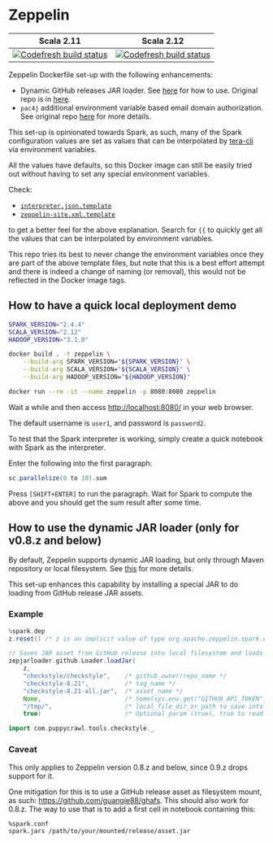 # Zeppelin

| Scala 2.11 | Scala 2.12 |
|:-:|:-:|
| [![Codefresh build status]( https://g.codefresh.io/api/badges/pipeline/dsaid/dsaidgovsg%2Fzeppelin%2Fscala-2.11?branch=master&key=eyJhbGciOiJIUzI1NiJ9.NWNhNDBjNDA1MTMxODZjZjdhMTUyYjQx.uEnKk6__Qzfhrurzdo57Oly3AhBgrjFWZZrovG-m-8E&type=cf-1)]( https://g.codefresh.io/pipelines/scala-2.11/builds?repoOwner=dsaidgovsg&repoName=zeppelin&serviceName=dsaidgovsg%2Fzeppelin&filter=trigger:build~Build;branch:master;pipeline:5d5e4cd6e32ac26b357d3034~scala-2.11) | [![Codefresh build status]( https://g.codefresh.io/api/badges/pipeline/dsaid/dsaidgovsg%2Fzeppelin%2Fscala-2.12?branch=master&key=eyJhbGciOiJIUzI1NiJ9.NWNhNDBjNDA1MTMxODZjZjdhMTUyYjQx.uEnKk6__Qzfhrurzdo57Oly3AhBgrjFWZZrovG-m-8E&type=cf-1)]( https://g.codefresh.io/pipelines/scala-2.12/builds?repoOwner=dsaidgovsg&repoName=zeppelin&serviceName=dsaidgovsg%2Fzeppelin&filter=trigger:build~Build;branch:master;pipeline:5d773c683794ab51f4cbd16d~scala-2.12) |

Zeppelin Dockerfile set-up with the following enhancements:

- Dynamic GitHub releases JAR loader. See
  [here](#how-to-use-the-dynamic-JAR-loader) for how to use. Original repo is in
  [here](https://github.com/dsaidgovsg/zeppelin-jar-loader).
- `pac4j` additional environment variable based email domain authorization.
  See original repo [here](https://github.com/dsaidgovsg/pac4j-authorizer) for
  more details.

This set-up is opinionated towards Spark, as such, many of the Spark
configuration values are set as values that can be interpolated by
[tera-cli](https://github.com/guangie88/tera-cli) via environment variables.

All the values have defaults, so this Docker image can still be easily tried out
without having to set any special environment variables.

Check:

- [`interpreter.json.template`](docker/conf/interpreter.json.template)
- [`zeppelin-site.xml.template`](docker/conf/zeppelin-site.xml.template)

to get a better feel for the above explanation. Search for `{{` to quickly get
all the values that can be interpolated by environment variables.

This repo tries its best to never change the environment variables once they are
part of the above template files, but note that this is a best effort attempt
and there is indeed a change of naming (or removal), this would not be reflected
in the Docker image tags.

## How to have a quick local deployment demo

```bash
SPARK_VERSION="2.4.4"
SCALA_VERSION="2.12"
HADOOP_VERSION="3.1.0"

docker build . -t zeppelin \
    --build-arg SPARK_VERSION="${SPARK_VERSION}" \
    --build-arg SCALA_VERSION="${SCALA_VERSION}" \
    --build-arg HADOOP_VERSION="${HADOOP_VERSION}"

docker run --rm -it --name zeppelin -p 8080:8080 zeppelin
```

Wait a while and then access <http://localhost:8080/> in your web browser.

The default username is `user1`, and password is `password2`.

To test that the Spark interpreter is working, simply create a quick notebook
with Spark as the interpreter.

Enter the following into the first paragraph:

```scala
sc.parallelize(0 to 10).sum
```

Press `[SHIFT+ENTER]` to run the paragraph. Wait for Spark to compute the above
and you should get the sum result after some time.

## How to use the dynamic JAR loader (only for v0.8.z and below)

By default, Zeppelin supports dynamic JAR loading, but only through Maven
repository or local filesystem. See
[this](https://zeppelin.apache.org/docs/latest/interpreter/spark.html#3-dynamic-dependency-loading-via-sparkdep-interpreter)
for more details.

This set-up enhances this capability by installing a special JAR to do loading
from GitHub release JAR assets.

### Example

```scala
%spark.dep
z.reset() /* z is an implicit value of type org.apache.zeppelin.spark.dep.SparkDependencyContext */

// Saves JAR asset from GitHub release into local filesystem and loads JAR
zepjarloader.github.Loader.loadJar(
    z,
    "checkstyle/checkstyle",    /* github_owner/repo_name */
    "checkstyle-8.21",          /* tag_name */
    "checkstyle-8.21-all.jar",  /* asset_name */
    None,                       /* Some(sys.env.get("GITHUB_API_TOKEN").get) if private repo, None if no token needed */
    "/tmp/",                    /* local_file_dir_or_path to save into */
    true)                       /* Optional param (true), true to read from local_file_path first (cache), false to always fetch from scratch */
```

```scala
import com.puppycrawl.tools.checkstyle._
```

### Caveat

This only applies to Zeppelin version 0.8.z and below, since 0.9.z drops support
for it.

One mitigation for this is to use a GitHub release asset as filesystem mount, as
such: <https://github.com/guangie88/ghafs>. This should also work for 0.8.z. The
way to use that is to add a first cell in notebook containing this:

```jupyter
%spark.conf
spark.jars /path/to/your/mounted/release/asset.jar
```
